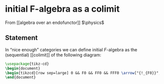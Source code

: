 # initial F-algebra as a colimit
From [[algebra over an endofunctor]]
$\physics$
## Statement
In “nice enough” categories we can define initial $F$-algebra as the (sequential) [[colimit]] of the following diagram:
```tikz
\usepackage{tikz-cd}
\begin{document}
\begin{tikzcd}[row sep=large] 0 && F0 && FF0 && FFF0 \arrow["{!_{F0}}", from=1-1, to=1-3] \arrow["{F!_{F0}}", from=1-3, to=1-5] \arrow["{FF!_{F0}}", from=1-5, to=1-7] \end{tikzcd}
\end{document}
```
